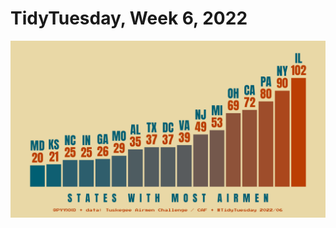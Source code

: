 # TidyTuesday, Week 6, 2022

![](https://raw.githubusercontent.com/pyykkojuha/tidytuesday/main/R/2022_06/TIDY_2022_06.png)
